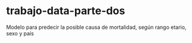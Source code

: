 # trabajo-data-parte-dos
Modelo para predecir la posible causa de mortalidad, según rango etario, sexo y país
